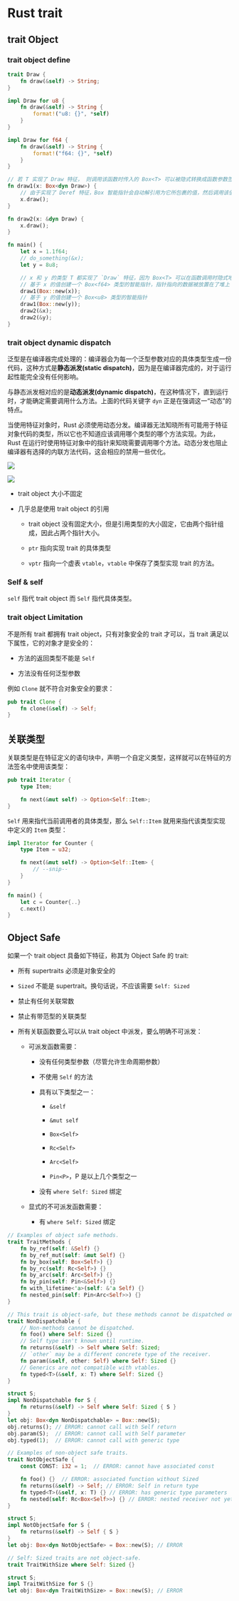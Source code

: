 # Rust trait

## trait Object

### trait object define

```rust
trait Draw {
    fn draw(&self) -> String;
}

impl Draw for u8 {
    fn draw(&self) -> String {
        format!("u8: {}", *self)
    }
}

impl Draw for f64 {
    fn draw(&self) -> String {
        format!("f64: {}", *self)
    }
}

// 若 T 实现了 Draw 特征， 则调用该函数时传入的 Box<T> 可以被隐式转换成函数参数签名中的 Box<dyn Draw>
fn draw1(x: Box<dyn Draw>) {
    // 由于实现了 Deref 特征，Box 智能指针会自动解引用为它所包裹的值，然后调用该值对应的类型上定义的 `draw` 方法
    x.draw();
}

fn draw2(x: &dyn Draw) {
    x.draw();
}

fn main() {
    let x = 1.1f64;
    // do_something(&x);
    let y = 8u8;

    // x 和 y 的类型 T 都实现了 `Draw` 特征，因为 Box<T> 可以在函数调用时隐式地被转换为特征对象 Box<dyn Draw> 
    // 基于 x 的值创建一个 Box<f64> 类型的智能指针，指针指向的数据被放置在了堆上
    draw1(Box::new(x));
    // 基于 y 的值创建一个 Box<u8> 类型的智能指针
    draw1(Box::new(y));
    draw2(&x);
    draw2(&y);
}
```

### trait object dynamic dispatch

泛型是在编译器完成处理的：编译器会为每一个泛型参数对应的具体类型生成一份代码，这种方式是**静态派发(static dispatch)**，因为是在编译器完成的，对于运行起性能完全没有任何影响。

与静态派发相对应的是**动态派发(dynamic dispatch)**，在这种情况下，直到运行时，才能确定需要调用什么方法。上面的代码关键字 `dyn` 正是在强调这一“动态”的特点。 

当使用特征对象时，Rust 必须使用动态分发。编译器无法知晓所有可能用于特征对象代码的类型，所以它也不知道应该调用哪个类型的哪个方法实现。为此，Rust 在运行时使用特征对象中的指针来知晓需要调用哪个方法。动态分发也阻止编译器有选择的内联方法代码，这会相应的禁用一些优化。

![](trait/trait_object.jpg)

![](trait/trait_object_layout.jpg)

- trait object 大小不固定

- 几乎总是使用 trait object 的引用
  
  - trait object 没有固定大小，但是引用类型的大小固定，它由两个指针组成，因此占两个指针大小。
  
  - `ptr` 指向实现 trait  的具体类型
  
  - `vptr` 指向一个虚表 `vtable`，`vtable` 中保存了类型实现 trait 的方法。

### Self & self

`self` 指代 trait object 而 `Self` 指代具体类型。

### trait object Limitation

不是所有 trait 都拥有 trait object，只有对象安全的 trait 才可以，当 trait 满足以下属性，它的对象才是安全的：

- 方法的返回类型不能是 `Self`

- 方法没有任何泛型参数

例如 `Clone` 就不符合对象安全的要求：

```rust
pub trait Clone {
    fn clone(&self) -> Self;
}
```

## 关联类型

关联类型是在特征定义的语句块中，声明一个自定义类型，这样就可以在特征的方法签名中使用该类型：

```rust
pub trait Iterator {
    type Item;

    fn next(&mut self) -> Option<Self::Item>;
}
```

`Self` 用来指代当前调用者的具体类型，那么 `Self::Item` 就用来指代该类型实现中定义的 `Item` 类型：

```rust
impl Iterator for Counter {
    type Item = u32;

    fn next(&mut self) -> Option<Self::Item> {
        // --snip--
    }
}

fn main() {
    let c = Counter{..}
    c.next()
}
```

## Object Safe

如果一个 trait object 具备如下特征，称其为 Object Safe 的 trait:

- 所有 supertraits 必须是对象安全的

- `Sized` 不能是 supertrait。换句话说，不应该需要 `Self: Sized`

- 禁止有任何关联常数

- 禁止有带范型的关联类型

- 所有关联函数要么可以从 trait object 中派发，要么明确不可派发：
  
  - 可派发函数需要：
    
    - 没有任何类型参数（尽管允许生命周期参数）
    
    - 不使用 `Self` 的方法
    
    - 具有以下类型之一：
      
      - `&self`
      
      - `&mut self`
      
      - `Box<Self>`
      
      - `Rc<Self>`
      
      - `Arc<Self>`
      
      - `Pin<P>`，P 是以上几个类型之一
    
    - 没有 `where Self: Sized` 绑定
  
  - 显式的不可派发函数需要：
    
    - 有 `where Self: Sized` 绑定

```rust
// Examples of object safe methods.
trait TraitMethods {
    fn by_ref(self: &Self) {}
    fn by_ref_mut(self: &mut Self) {}
    fn by_box(self: Box<Self>) {}
    fn by_rc(self: Rc<Self>) {}
    fn by_arc(self: Arc<Self>) {}
    fn by_pin(self: Pin<&Self>) {}
    fn with_lifetime<'a>(self: &'a Self) {}
    fn nested_pin(self: Pin<Arc<Self>>) {}
}
```

```rust
// This trait is object-safe, but these methods cannot be dispatched on a trait object.
trait NonDispatchable {
    // Non-methods cannot be dispatched.
    fn foo() where Self: Sized {}
    // Self type isn't known until runtime.
    fn returns(&self) -> Self where Self: Sized;
    // `other` may be a different concrete type of the receiver.
    fn param(&self, other: Self) where Self: Sized {}
    // Generics are not compatible with vtables.
    fn typed<T>(&self, x: T) where Self: Sized {}
}

struct S;
impl NonDispatchable for S {
    fn returns(&self) -> Self where Self: Sized { S }
}
let obj: Box<dyn NonDispatchable> = Box::new(S);
obj.returns(); // ERROR: cannot call with Self return
obj.param(S);  // ERROR: cannot call with Self parameter
obj.typed(1);  // ERROR: cannot call with generic type
```

```rust
// Examples of non-object safe traits.
trait NotObjectSafe {
    const CONST: i32 = 1;  // ERROR: cannot have associated const

    fn foo() {}  // ERROR: associated function without Sized
    fn returns(&self) -> Self; // ERROR: Self in return type
    fn typed<T>(&self, x: T) {} // ERROR: has generic type parameters
    fn nested(self: Rc<Box<Self>>) {} // ERROR: nested receiver not yet supported
}

struct S;
impl NotObjectSafe for S {
    fn returns(&self) -> Self { S }
}
let obj: Box<dyn NotObjectSafe> = Box::new(S); // ERROR
```

```rust
// Self: Sized traits are not object-safe.
trait TraitWithSize where Self: Sized {}

struct S;
impl TraitWithSize for S {}
let obj: Box<dyn TraitWithSize> = Box::new(S); // ERROR
```

```rust

```
